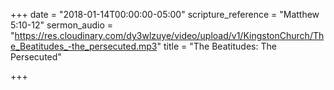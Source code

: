 +++
date = "2018-01-14T00:00:00-05:00"
scripture_reference = "Matthew 5:10-12"
sermon_audio = "https://res.cloudinary.com/dy3wlzuye/video/upload/v1/KingstonChurch/The_Beatitudes_-the_persecuted.mp3"
title = "The Beatitudes: The Persecuted"

+++
